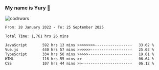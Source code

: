 ### My name is Yury 👋 
![codrwars](https://www.codewars.com/users/litury/badges/micro) 


<!--START_SECTION:waka-->

```txt
From: 28 January 2022 - To: 25 September 2025

Total Time: 1,761 hrs 26 mins

JavaScript       592 hrs 13 mins >>>>>>>>-----------------   33.62 %
Vue.js           440 hrs 57 mins >>>>>>-------------------   25.03 %
TypeScript       334 hrs 50 mins >>>>>--------------------   19.01 %
HTML             116 hrs 55 mins >>-----------------------   06.64 %
CSS              107 hrs 44 mins >>-----------------------   06.12 %
```

<!--END_SECTION:waka-->

